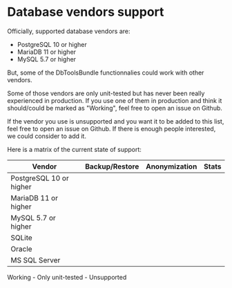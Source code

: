 # Database vendors support

Officially, supported database vendors are:

- PostgreSQL 10 or higher
- MariaDB 11 or higher
- MySQL 5.7 or higher

But, some of the DbToolsBundle functionnalies could work with other vendors.

Some of those vendors are only unit-tested but has never been really experienced in production. If you use one of
them in production and think it should/could be marked as "Working", feel free to open an issue on Github.

If the vendor you use is unsupported and you want it to be added to this list, feel free to open an issue on Github.
If there is enough people interested, we could consider to add it.

Here is a matrix of the current state of support:


| Vendor                     | Backup/Restore  | Anonymization | Stats       |
|----------------------------|----------------|---------------|-------------|
| PostgreSQL 10 or higher    |  <Badge type="tip" text="✔" title="Working"/> | <Badge type="tip" text="✔" title="Working"/> | <Badge type="tip" text="✔" title="Working"/> |
| MariaDB 11 or higher    |  <Badge type="tip" text="✔" title="Working"/> | <Badge type="tip" text="✔" title="Working"/> | <Badge type="tip" text="✔" title="Working"/> |
| MySQL 5.7 or higher    |  <Badge type="tip" text="✔" title="Working"/> | <Badge type="tip" text="✔" title="Working"/> | <Badge type="tip" text="✔" title="Working"/> |
| SQLite    |  <Badge type="danger" text="✘" title="Unsupported"/> | <Badge type="warning" text="~" title="Only unit-tested"/> | <Badge type="danger" text="✘" title="Unsupported"/> |
| Oracle    |  <Badge type="danger" text="✘" title="Unsupported"/> | <Badge type="warning" text="~" title="Only unit-tested"/>  | <Badge type="danger" text="✘" title="Unsupported"/> |
| MS SQL Server    |  <Badge type="danger" text="✘" title="Unsupported"/> | <Badge type="warning" text="~" title="Only unit-tested"/>  | <Badge type="danger" text="✘" title="Unsupported"/> |

<Badge type="tip" text="✔" /> Working - <Badge type="warning" text="~" /> Only unit-tested - <Badge type="danger" text="✘" /> Unsupported
